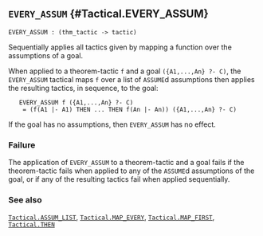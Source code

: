 ## `EVERY_ASSUM` {#Tactical.EVERY_ASSUM}


```
EVERY_ASSUM : (thm_tactic -> tactic)
```



Sequentially applies all tactics given by mapping a function over the
assumptions of a goal.


When applied to a theorem-tactic `f` and a goal `({A1,...,An} ?- C)`, the
`EVERY_ASSUM` tactical maps `f` over a list of `ASSUME`d assumptions then
applies the resulting tactics, in sequence, to the goal:
    
       EVERY_ASSUM f ({A1,...,An} ?- C)
        = (f(A1 |- A1) THEN ... THEN f(An |- An)) ({A1,...,An} ?- C)
    
If the goal has no assumptions, then `EVERY_ASSUM` has no effect.

### Failure

The application of `EVERY_ASSUM` to a theorem-tactic and a goal fails
if the theorem-tactic fails when applied to any of the `ASSUME`d assumptions
of the goal, or if any of the resulting tactics fail when applied
sequentially.

### See also

[`Tactical.ASSUM_LIST`](#Tactical.ASSUM_LIST), [`Tactical.MAP_EVERY`](#Tactical.MAP_EVERY), [`Tactical.MAP_FIRST`](#Tactical.MAP_FIRST), [`Tactical.THEN`](#Tactical.THEN)

